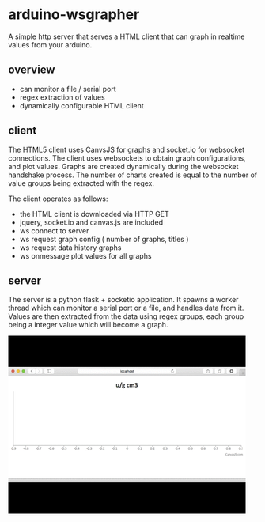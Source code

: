# arduino-wsgrapher

A simple http server that serves a HTML client that can graph in realtime values from your arduino.

## overview

* can monitor a file / serial port
* regex extraction of values
* dynamically configurable HTML client

## client

The HTML5 client uses CanvsJS for graphs and socket.io for websocket connections. The client uses websockets to obtain graph configurations, and plot values. Graphs are created dynamically during the websocket handshake process. The number of charts created is equal to the number of value groups being extracted with the regex.

The client operates as follows:

* the HTML client is downloaded via HTTP GET
* jquery, socket.io and canvas.js are included
* ws connect to server
* ws request graph config ( number of graphs, titles )
* ws request data history graphs
* ws onmessage plot values for all graphs

## server

The server is a python flask + socketio application. It spawns a worker thread which can monitor a serial port or a file, and handles data from it. Values are then extracted from the data using regex groups, each group being a integer value which will become a graph.


![Screenshot](https://raw.githubusercontent.com/unixunion/arduino-wsgrapher/master/screenshot.gif)